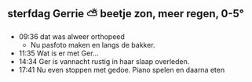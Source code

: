 ## sterfdag Gerrie ⛅ beetje zon,  meer  regen, 0-5°
- 09:36 dat was alweer orthopeed
	- Nu pasfoto maken en langs de bakker.
- 11:35 Wat is er met Ger...
- 14:34 Ger is vannacht rustig in haar slaap overleden.
- 17:41 Nu even stoppen  met gedoe.  Piano spelen en daarna eten
